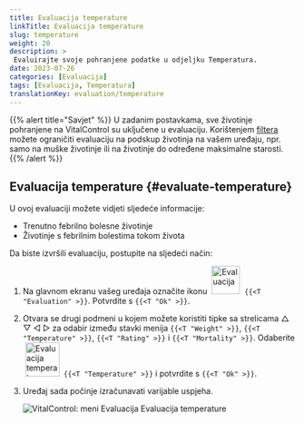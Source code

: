 ```yaml
---
title: Evaluacija temperature
linkTitle: Evaluacija temperature
slug: temperature
weight: 20
description: >
 Evaluirajte svoje pohranjene podatke u odjeljku Temperatura.
date: 2023-07-26
categories: [Evaluacija]
tags: [Evaluacija, Temperatura]
translationKey: evaluation/temperature
---
```

{{% alert title="Savjet" %}}
U zadanim postavkama, sve životinje pohranjene na VitalControl su uključene u evaluaciju. Korištenjem [filtera](../../filter/) možete ograničiti evaluaciju na podskup životinja na vašem uređaju, npr. samo na muške životinje ili na životinje do određene maksimalne starosti.
{{% /alert %}}

## Evaluacija temperature {#evaluate-temperature}

U ovoj evaluaciji možete vidjeti sljedeće informacije:
- Trenutno febrilno bolesne životinje
- Životinje s febrilnim bolestima tokom života

Da biste izvršili evaluaciju, postupite na sljedeći način:

1. Na glavnom ekranu vašeg uređaja označite ikonu &nbsp;<img src="/icons/main/evaluation.svg" width="50" align="bottom" alt="Evaluacija" />&nbsp; `{{<T "Evaluation" >}}`. Potvrdite s `{{<T "Ok" >}}`.

2. Otvara se drugi podmeni u kojem možete koristiti tipke sa strelicama △ ▽ ◁ ▷ za odabir između stavki menija `{{<T "Weight" >}}`, `{{<T "Temperature" >}}`, `{{<T "Rating" >}}` i `{{<T "Mortality" >}}`. Odaberite &nbsp;<img src="/icons/evaluation/temperature.svg" width="60" align="bottom" alt="Evaluacija temperature" />&nbsp; `{{<T "Temperature" >}}` i potvrdite s `{{<T "Ok" >}}`.

3. Uređaj sada počinje izračunavati varijable uspjeha.

   ![VitalControl: meni Evaluacija Evaluacija temperature](../images/temperature.png "Evaluacija temperature")
